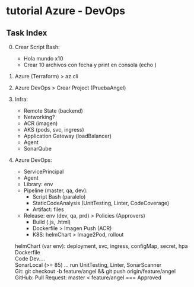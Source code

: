 # tutorial Azure - DevOps

## Task Index

0. Crear Script Bash:  
    - Hola mundo x10  
    - Crear 10 archivos con fecha y print en consola (echo )  
1. Azure (Terraform) > az cli  
2. Azure DevOps > Crear Project (PruebaAngel)  
3. Infra:  
    - Remote State (backend)  
    - Networking? 
    - ACR (imagen)  
    - AKS (pods, svc, ingress)  
    - Application Gateway (loadBalancer)  
    - Agent  
    - SonarQube  
4.  Azure DevOps:  
    - ServicePrincipal  
    - Agent  
    - Library: env  
    - Pipeline (master, qa, dev):   
        - Script Bash (paralelo)  
        - StaticCodeAnalysis (UnitTesting, Linter, CodeCoverage)  
        - Artifact: files  
    - Release: env (dev, qa, prd) > Policies (Approvers)  
        - Build (.js, .html)  
        - Dockerfile > Imagen Push (ACR)  
        - K8S: helmChart > Image2Pod, rollout  


    helmChart (var env): deployment, svc, ingress, configMap, secret, hpa  
    Dockerfile  
    Code Dev....  
    SonarLocal (>= 85) ... run UnitTesting, Linter, SonarScanner  
    Git: git checkout -b feature/angel && git push origin/feature/angel  
    GitHub: Pull Request: master < feature/angel === Approved  